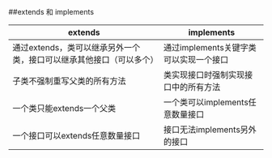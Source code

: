 ##extends 和 implements

| extends                                                      | implements                             |
| ------------------------------------------------------------ | -------------------------------------- |
| 通过extends，类可以继承另外一个类，接口可以继承其他接口（可以多个） | 通过implements关键字类可以实现一个接口 |
| 子类不强制重写父类的所有方法                                 | 类实现接口时强制实现接口中的所有方法   |
| 一个类只能extends一个父类                                    | 一个类可以implements任意数量接口       |
| 一个接口可以extends任意数量接口                              | 接口无法implements另外的接口           |


